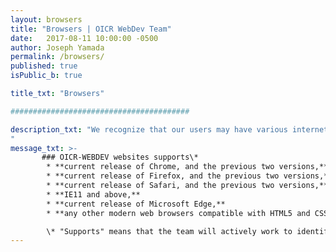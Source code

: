 ```yaml
---
layout: browsers
title: "Browsers | OICR WebDev Team"
date:   2017-08-11 10:00:00 -0500
author: Joseph Yamada
permalink: /browsers/
published: true
isPublic_b: true

title_txt: "Browsers"

########################################

description_txt: "We recognize that our users may have various internet Browsers and Operating Systems. We like our visitors to have the best possible experience on the web when using our website. However, we do recognize that it is impossible to develop applications that work identically, efficiently and effectively on all web browsers.
"
message_txt: >-
       ### OICR-WEBDEV websites supports\*
        * **current release of Chrome, and the previous two versions,**
        * **current release of Firefox, and the previous two versions,**
        * **current release of Safari, and the previous two versions,**
        * **IE11 and above,**
        * **current release of Microsoft Edge,**
        * **any other modern web browsers compatible with HTML5 and CSS3.**

        \* "Supports" means that the team will actively work to identify and fix bugs.
---
```

